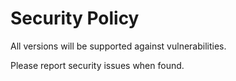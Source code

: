 # Security Policy

All versions will be supported against vulnerabilities.


Please report security issues when found.
